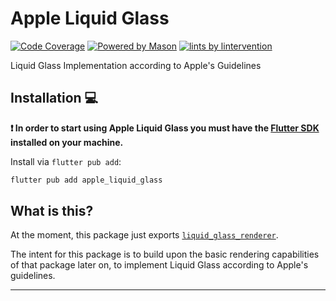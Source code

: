 # Apple Liquid Glass

[![Code Coverage](./coverage.svg)](./test/)
[![Powered by Mason][mason_badge]][mason_link]
[![lints by lintervention][lintervention_badge]][lintervention_link]

Liquid Glass Implementation according to Apple's Guidelines

## Installation 💻

**❗ In order to start using Apple Liquid Glass you must have the [Flutter SDK][flutter_install_link] installed on your machine.**

Install via `flutter pub add`:

```sh
flutter pub add apple_liquid_glass
```

## What is this?

At the moment, this package just exports [`liquid_glass_renderer`](https://pub.dev/packages/liquid_glass_renderer).

The intent for this package is to build upon the basic rendering capabilities of that package later on, to implement Liquid Glass according to Apple's guidelines.


---

[mason_link]: https://github.com/felangel/mason
[mason_badge]: https://img.shields.io/endpoint?url=https%3A%2F%2Ftinyurl.com%2Fmason-badge
[lintervention_link]: https://github.com/whynotmake-it/lintervention
[lintervention_badge]: https://img.shields.io/badge/lints_by-lintervention-3A5A40

[flutter_install_link]: https://docs.flutter.dev/get-started/install
[github_actions_link]: https://docs.github.com/en/actions/learn-github-actions

